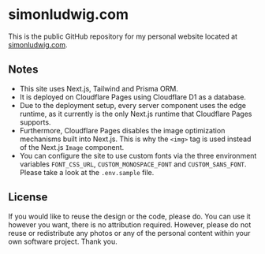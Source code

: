 # simonludwig.com

This is the public GitHub repository for my personal website located at [simonludwig.com](https://simonludwig.com).

## Notes
* This site uses Next.js, Tailwind and Prisma ORM.
* It is deployed on Cloudflare Pages using Cloudflare D1 as a database.
* Due to the deployment setup, every server component uses the edge runtime, as it currently is the only Next.js runtime that Cloudflare Pages supports.
* Furthermore, Cloudflare Pages disables the image optimization mechanisms built into Next.js. This is why the `<img>` tag is used instead of the Next.js `Image` component.
* You can configure the site to use custom fonts via the three environment variables `FONT_CSS_URL`, `CUSTOM_MONOSPACE_FONT` and `CUSTOM_SANS_FONT`. Please take a look at the `.env.sample` file.

## License
If you would like to reuse the design or the code, please do. You can use it however you want, there is no attribution required. However, please do not reuse or redistribute any photos or any of the personal content within your own software project. Thank you.
